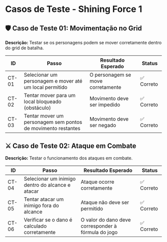 # Casos de Teste - Shining Force 1

## 🛡️ Caso de Teste 01: Movimentação no Grid

**Descrição:** Testar se os personagens podem se mover corretamente dentro do grid de batalha.  

| ID    | Passo | Resultado Esperado | Status |
|-------|------------------------------------------------------------------------|-----------------------------------|--------|
| CT-01 | Selecionar um personagem e mover até um local permitido | O personagem se move corretamente | ✅ Correto |
| CT-02 | Tentar mover para um local bloqueado (obstáculo) | Movimento deve ser impedido | ✅ Correto |
| CT-03 | Tentar mover um personagem sem pontos de movimento restantes  | Movimento deve ser negado  | ✅ Correto |

## ⚔️ Caso de Teste 02: Ataque em Combate

**Descrição:** Testar o funcionamento dos ataques em combate.  

| ID    | Passo                 | Resultado Esperado | Status |
|-------|----------------------|--------------------|--------|
| CT-04 | Selecionar um inimigo dentro do alcance e atacar | Ataque ocorre corretamente | ✅ Correto |
| CT-05 | Tentar atacar um inimigo fora do alcance | Ataque não deve ser permitido | ✅ Correto |
| CT-06 | Verificar se o dano é calculado corretamente | O valor do dano deve corresponder à fórmula do jogo | ✅ Correto |


